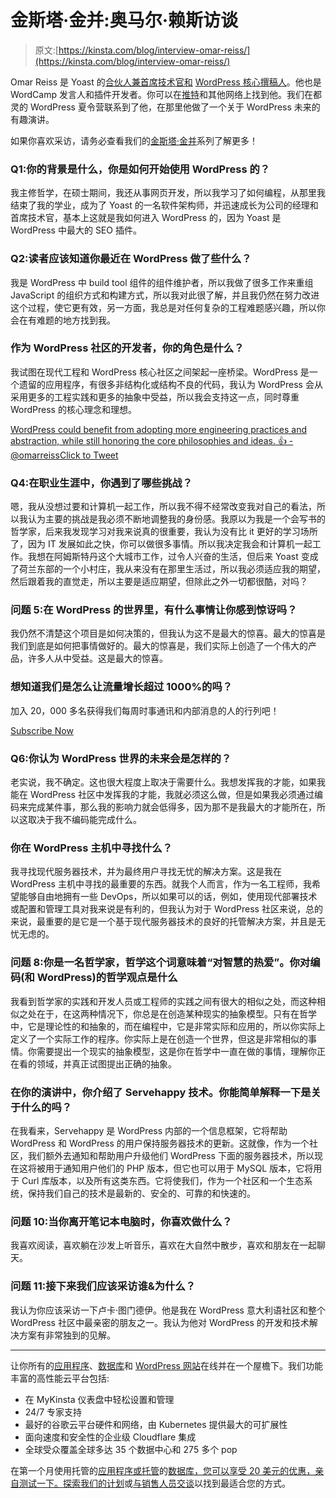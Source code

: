 # 金斯塔·金并:奥马尔·赖斯访谈

> 原文:[https://kinsta.com/blog/interview-omar-reiss/](https://kinsta.com/blog/interview-omar-reiss/)

Omar Reiss 是 Yoast 的[合伙人兼首席技术官和](https://yoast.com/about-us/team/omar-reiss/) [WordPress 核心撰稿人](https://profiles.wordpress.org/omarreiss/)。他也是 WordCamp 发言人和插件开发者。你可以在[推特](https://twitter.com/OmarReiss)和其他网络上找到他。我们在都灵的 WordPress 夏令营联系到了他，在那里他做了一个关于 WordPress 未来的有趣演讲。

如果你喜欢采访，请务必查看我们的[金斯塔·金并](https://kinsta.com/?post_type=post&s=kingpin)系列了解更多！

### Q1:你的背景是什么，你是如何开始使用 WordPress 的？

我主修哲学，在硕士期间，我还从事网页开发，所以我学习了如何编程，从那里我结束了我的学业，成为了 Yoast 的一名软件架构师，并迅速成长为公司的经理和首席技术官，基本上这就是我如何进入 WordPress 的，因为 Yoast 是 WordPress 中最大的 SEO 插件。

### Q2:读者应该知道你最近在 WordPress 做了些什么？

我是 WordPress 中 build tool 组件的组件维护者，所以我做了很多工作来重组 JavaScript 的组织方式和构建方式，所以我对此很了解，并且我仍然在努力改进这个过程，使它更有效，另一方面，我总是对任何复杂的工程难题感兴趣，所以你会在有难题的地方找到我。

### 作为 WordPress 社区的开发者，你的角色是什么？

我试图在现代工程和 WordPress 核心社区之间架起一座桥梁。WordPress 是一个遗留的应用程序，有很多非结构化或结构不良的代码，我认为 WordPress 会从采用更多的工程实践和更多的抽象中受益，所以我会支持这一点，同时尊重 WordPress 的核心理念和理想。

[WordPress could benefit from adopting more engineering practices and abstraction, while still honoring the core philosophies and ideas. 👍 - @omarreissClick to Tweet](https://twitter.com/intent/tweet?url=https%3A%2F%2Fkinsta.com%2Fblog%2Finterview-omar-reiss%2F&via=kinsta&text=WordPress+could+benefit+from+adopting+more+engineering+practices+and+abstraction%2C+while+still+honoring+the+core+philosophies+and+ideas.+%F0%9F%91%8D+-+%40omarreiss&hashtags=WordPress%2Copensource)

### Q4:在职业生涯中，你遇到了哪些挑战？

嗯，我从没想过要和计算机一起工作，所以我不得不经常改变我对自己的看法，所以我认为主要的挑战是我必须不断地调整我的身份感。我原以为我是一个会写书的哲学家，后来我发现学习对我来说真的很重要，我认为没有比 it 更好的学习场所了，因为 IT 发展如此之快，你可以做很多事情。所以我决定我会和计算机一起工作。我想在阿姆斯特丹这个大城市工作，过令人兴奋的生活，但后来 Yoast 变成了荷兰东部的一个小村庄，我从来没有在那里生活过，所以我必须适应我的期望，然后跟着我的直觉走，所以主要是适应期望，但除此之外一切都很酷，对吗？

### 问题 5:在 WordPress 的世界里，有什么事情让你感到惊讶吗？

我仍然不清楚这个项目是如何决策的，但我认为这不是最大的惊喜。最大的惊喜是我们到底是如何把事情做好的。最大的惊喜是，我们实际上创造了一个伟大的产品，许多人从中受益。这是最大的惊喜。

 <dialog id="newsletter" class="dialog dialog has-dark-blue-background-color email-modal" aria-hidden="true">## 注册订阅时事通讯

<kinsta-form show-name="false" show-phone="false" show-website="false" show-company="false" show-disk-space="false" show-monthly-visits="false" show-number-of-websites="false" show-message="false" submit-button-text="Sign Up Now" submit-button-text-sending="Signing Up..." success-title="Thanks for subscribing!" success-message="Keep an eye out for our next newsletter." terms-template="newsletter" hubspot-source="subscribe_to_newsletter" submit-button-text-loading="Signing Up"></kinsta-form></dialog>

### 想知道我们是怎么让流量增长超过 1000%的吗？

加入 20，000 多名获得我们每周时事通讯和内部消息的人的行列吧！

[Subscribe Now](#newsletter)

### Q6:你认为 WordPress 世界的未来会是怎样的？

老实说，我不确定。这也很大程度上取决于需要什么。我想发挥我的才能，如果我能在 WordPress 社区中发挥我的才能，我就必须这么做，但是如果我必须通过编码来完成某件事，那么我的影响力就会低得多，因为那不是我最大的才能所在，所以这取决于我不编码能完成什么。

### 你在 WordPress 主机中寻找什么？

我寻找现代服务器技术，并为最终用户寻找无忧的解决方案。这是我在 WordPress 主机中寻找的最重要的东西。就我个人而言，作为一名工程师，我希望能够自由地拥有一些 DevOps，所以如果可以的话，例如，使用现代部署技术或配置和管理工具对我来说是有利的，但我认为对于 WordPress 社区来说，总的来说，最重要的是它是一个基于现代服务器技术的良好的托管解决方案，并且是无忧无虑的。

### 问题 8:你是一名哲学家，哲学这个词意味着“对智慧的热爱”。你对编码(和 WordPress)的哲学观点是什么

我看到哲学家的实践和开发人员或工程师的实践之间有很大的相似之处，而这种相似之处在于，在这两种情况下，你总是在创造某种现实的抽象模型。只有在哲学中，它是理论性的和抽象的，而在编程中，它是非常实际和应用的，所以你实际上定义了一个实际工作的程序。你实际上是在创造一个世界，但这是非常相似的事情。你需要提出一个现实的抽象模型，这是你在哲学中一直在做的事情，理解你正在看的领域，并真正试图提出正确的抽象。

### 在你的演讲中，你介绍了 Servehappy 技术。你能简单解释一下是关于什么的吗？

在我看来，Servehappy 是 WordPress 内部的一个信息框架，它将帮助 WordPress 和 WordPress 的用户保持服务器技术的更新。这就像，作为一个社区，我们额外去通知和帮助用户升级他们 WordPress 下面的服务器技术，所以现在这将被用于通知用户他们的 PHP 版本，但它也可以用于 MySQL 版本，它将用于 Curl 库版本，以及所有这类东西。它将使我们，作为一个社区和一个生态系统，保持我们自己的技术是最新的、安全的、可靠的和快速的。

### 问题 10:当你离开笔记本电脑时，你喜欢做什么？

我喜欢阅读，喜欢躺在沙发上听音乐，喜欢在大自然中散步，喜欢和朋友在一起聊天。

### 问题 11:接下来我们应该采访谁&为什么？

我认为你应该采访一下卢卡·图门德伊。他是我在 WordPress 意大利语社区和整个 WordPress 社区中最亲密的朋友之一。我认为他对 WordPress 的开发和技术解决方案有非常独到的见解。

* * *

让你所有的[应用程序](https://kinsta.com/application-hosting/)、[数据库](https://kinsta.com/database-hosting/)和 [WordPress 网站](https://kinsta.com/wordpress-hosting/)在线并在一个屋檐下。我们功能丰富的高性能云平台包括:

*   在 MyKinsta 仪表盘中轻松设置和管理
*   24/7 专家支持
*   最好的谷歌云平台硬件和网络，由 Kubernetes 提供最大的可扩展性
*   面向速度和安全性的企业级 Cloudflare 集成
*   全球受众覆盖全球多达 35 个数据中心和 275 多个 pop

在第一个月使用托管的[应用程序或托管](https://kinsta.com/application-hosting/)的[数据库，您可以享受 20 美元的优惠，亲自测试一下。探索我们的](https://kinsta.com/database-hosting/)[计划](https://kinsta.com/plans/)或[与销售人员交谈](https://kinsta.com/contact-us/)以找到最适合您的方式。